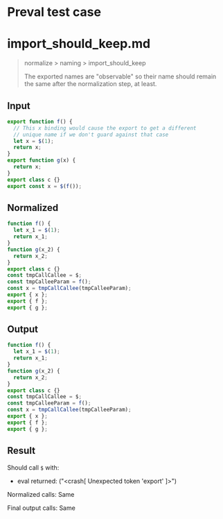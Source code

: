 # Preval test case

# import_should_keep.md

> normalize > naming > import_should_keep
>
> The exported names are "observable" so their name should remain the same after the normalization step, at least.

## Input

`````js filename=intro
export function f() {
  // This x binding would cause the export to get a different 
  // unique name if we don't guard against that case
  let x = $(1);
  return x;
}
export function g(x) {
  return x;
}
export class c {}
export const x = $(f());
`````

## Normalized

`````js filename=intro
function f() {
  let x_1 = $(1);
  return x_1;
}
function g(x_2) {
  return x_2;
}
export class c {}
const tmpCallCallee = $;
const tmpCalleeParam = f();
const x = tmpCallCallee(tmpCalleeParam);
export { x };
export { f };
export { g };
`````

## Output

`````js filename=intro
function f() {
  let x_1 = $(1);
  return x_1;
}
function g(x_2) {
  return x_2;
}
export class c {}
const tmpCallCallee = $;
const tmpCalleeParam = f();
const x = tmpCallCallee(tmpCalleeParam);
export { x };
export { f };
export { g };
`````

## Result

Should call `$` with:
 - eval returned: ("<crash[ Unexpected token 'export' ]>")

Normalized calls: Same

Final output calls: Same
